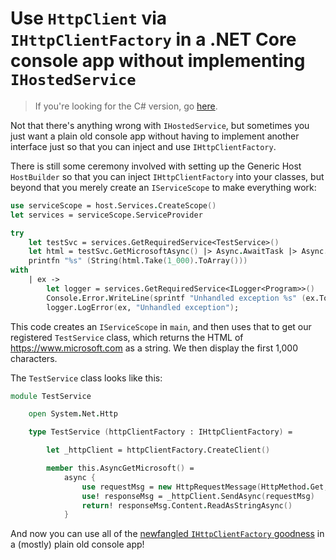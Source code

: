 # Use `HttpClient` via `IHttpClientFactory` in a .NET Core console app without implementing `IHostedService` #

> If you're looking for the C# version, go [here](https://github.com/jonsagara/HttpClientTestNotHostedService).

Not that there's anything wrong with `IHostedService`, but sometimes you just want a plain old console app without having to implement another interface just so 
that you can inject and use `IHttpClientFactory`.

There is still some ceremony involved with setting up the Generic Host `HostBuilder` so that you can inject `IHttpClientFactory` into your classes,
but beyond that you merely create an `IServiceScope` to make everything work:

```fsharp
use serviceScope = host.Services.CreateScope()
let services = serviceScope.ServiceProvider

try
    let testSvc = services.GetRequiredService<TestService>()
    let html = testSvc.GetMicrosoftAsync() |> Async.AwaitTask |> Async.RunSynchronously
    printfn "%s" (String(html.Take(1_000).ToArray()))
with
    | ex -> 
        let logger = services.GetRequiredService<ILogger<Program>>()
        Console.Error.WriteLine(sprintf "Unhandled exception %s" (ex.ToString()))
        logger.LogError(ex, "Unhandled exception");
```

This code creates an `IServiceScope` in `main`, and then uses that to get our registered `TestService` class, which returns the HTML of https://www.microsoft.com
as a string. We then display the first 1,000 characters.

The `TestService` class looks like this:

```fsharp
module TestService

    open System.Net.Http

    type TestService (httpClientFactory : IHttpClientFactory) =

        let _httpClient = httpClientFactory.CreateClient()

        member this.AsyncGetMicrosoft() =
            async {
                use requestMsg = new HttpRequestMessage(HttpMethod.Get, "https://www.microsoft.com")
                use! responseMsg = _httpClient.SendAsync(requestMsg)
                return! responseMsg.Content.ReadAsStringAsync()
            }
```

And now you can use all of the [newfangled `IHttpClientFactory` goodness](https://docs.microsoft.com/en-us/aspnet/core/fundamentals/http-requests?view=aspnetcore-2.2) 
in a (mostly) plain old console app!